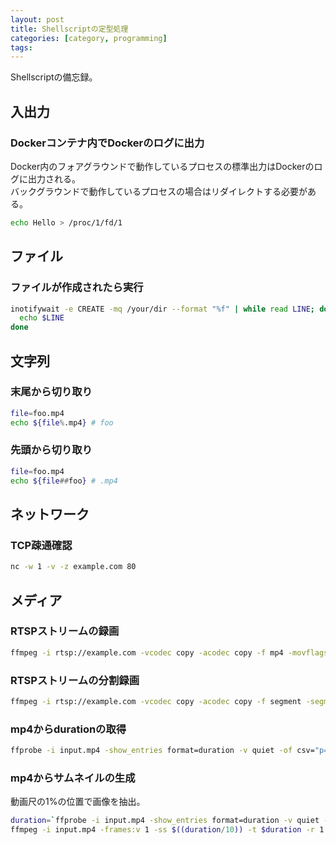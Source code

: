 ```yaml
---
layout: post
title: Shellscriptの定型処理
categories: [category, programming]
tags:
---
```


Shellscriptの備忘録。

## 入出力

### Dockerコンテナ内でDockerのログに出力

Docker内のフォアグラウンドで動作しているプロセスの標準出力はDockerのログに出力される。  
バックグラウンドで動作しているプロセスの場合はリダイレクトする必要がある。

```bash
echo Hello > /proc/1/fd/1
```

## ファイル

### ファイルが作成されたら実行

```bash
inotifywait -e CREATE -mq /your/dir --format "%f" | while read LINE; do
  echo $LINE
done
```

## 文字列

### 末尾から切り取り

```bash
file=foo.mp4
echo ${file%.mp4} # foo
```

### 先頭から切り取り

```bash
file=foo.mp4
echo ${file##foo} # .mp4
```

## ネットワーク

### TCP疎通確認

```bash
nc -w 1 -v -z example.com 80
```

## メディア

### RTSPストリームの録画

```bash
ffmpeg -i rtsp://example.com -vcodec copy -acodec copy -f mp4 -movflags faststart output.mp4
```

### RTSPストリームの分割録画

```bash
ffmpeg -i rtsp://example.com -vcodec copy -acodec copy -f segment -segment_time 1800 -reset_timestamps 1 -segment_format_options movflags=+faststart output-%03d.mp4
```

### mp4からdurationの取得

```bash
ffprobe -i input.mp4 -show_entries format=duration -v quiet -of csv="p=0" | awk '{printf("%d\n",$1)}'
```

### mp4からサムネイルの生成

動画尺の1%の位置で画像を抽出。

```bash
duration=`ffprobe -i input.mp4 -show_entries format=duration -v quiet -of csv="p=0" | awk '{printf("%d\n",$1)}'`
ffmpeg -i input.mp4 -frames:v 1 -ss $((duration/10)) -t $duration -r 1 -f image2 output.jpg
```